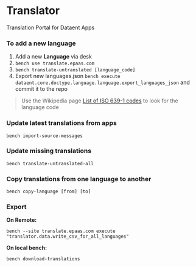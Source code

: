 # Translator

Translation Portal for Dataent Apps

### To add a new language

1. Add a new **Language** via desk
2. `bench use translate.epaas.com`
3. `bench translate-untranslated [language_code]`
4. Export new languages.json `bench execute dataent.core.doctype.language.language.export_languages_json` and commit it to the repo

> Use the Wikipedia page [List of ISO 639-1 codes](https://en.wikipedia.org/wiki/List_of_ISO_639-1_codes) to look for the language code

### Update latest translations from apps

    bench import-source-messages

### Update missing translations

    bench translate-untranslated-all

### Copy translations from one language to another

    bench copy-language [from] [to]

### Export

**On Remote:**

    bench --site translate.epaas.com execute "translator.data.write_csv_for_all_languages"

**On local bench:**

    bench download-translations


